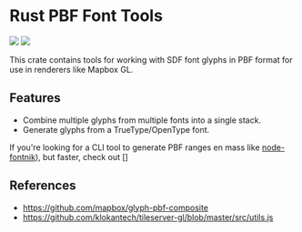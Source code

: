 # Rust PBF Font Tools

[![](https://img.shields.io/crates/v/pbf_font_tools.svg)](https://crates.io/crates/pbf_font_tools) [![](https://docs.rs/pbf_font_tools/badge.svg)](https://docs.rs/pbf_font_tools)

This crate contains tools for working with SDF font glyphs in PBF format for use in renderers
like Mapbox GL.

## Features

* Combine multiple glyphs from multiple fonts into a single stack. 
* Generate glyphs from a TrueType/OpenType font.

If you're looking for a CLI tool to generate PBF ranges en mass like
[node-fontnik](https://github.com/mapbox/node-fontnik)), but faster,
check out []

## References

* https://github.com/mapbox/glyph-pbf-composite
* https://github.com/klokantech/tileserver-gl/blob/master/src/utils.js
